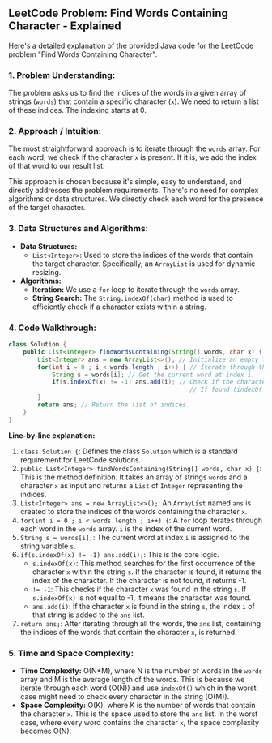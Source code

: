 ## LeetCode Problem: Find Words Containing Character - Explained

Here's a detailed explanation of the provided Java code for the LeetCode problem "Find Words Containing Character".

### 1. Problem Understanding:

The problem asks us to find the indices of the words in a given array of strings (`words`) that contain a specific character (`x`).  We need to return a list of these indices.  The indexing starts at 0.

### 2. Approach / Intuition:

The most straightforward approach is to iterate through the `words` array. For each word, we check if the character `x` is present. If it is, we add the index of that word to our result list.

This approach is chosen because it's simple, easy to understand, and directly addresses the problem requirements.  There's no need for complex algorithms or data structures. We directly check each word for the presence of the target character.

### 3. Data Structures and Algorithms:

*   **Data Structures:**
    *   `List<Integer>`:  Used to store the indices of the words that contain the target character.  Specifically, an `ArrayList` is used for dynamic resizing.
*   **Algorithms:**
    *   **Iteration:**  We use a `for` loop to iterate through the `words` array.
    *   **String Search:** The `String.indexOf(char)` method is used to efficiently check if a character exists within a string.

### 4. Code Walkthrough:

```java
class Solution {
    public List<Integer> findWordsContaining(String[] words, char x) {
        List<Integer> ans = new ArrayList<>(); // Initialize an empty list to store the indices.
        for(int i = 0 ; i < words.length ; i++) { // Iterate through the words array.
            String s = words[i]; // Get the current word at index i.
            if(s.indexOf(x) != -1) ans.add(i); // Check if the character x is present in the word s.
                                                  // If found (indexOf returns an index >= 0, so not -1), add the index i to the ans list.
        }
        return ans; // Return the list of indices.
    }
}
```

**Line-by-line explanation:**

1.  `class Solution {`: Defines the class `Solution` which is a standard requirement for LeetCode solutions.
2.  `public List<Integer> findWordsContaining(String[] words, char x) {`:  This is the method definition. It takes an array of strings `words` and a character `x` as input and returns a `List` of `Integer` representing the indices.
3.  `List<Integer> ans = new ArrayList<>();`: An `ArrayList` named `ans` is created to store the indices of the words containing the character `x`.
4.  `for(int i = 0 ; i < words.length ; i++) {`:  A `for` loop iterates through each word in the `words` array. `i` is the index of the current word.
5.  `String s = words[i];`: The current word at index `i` is assigned to the string variable `s`.
6.  `if(s.indexOf(x) != -1) ans.add(i);`: This is the core logic.
    *   `s.indexOf(x)`: This method searches for the first occurrence of the character `x` within the string `s`. If the character is found, it returns the index of the character. If the character is not found, it returns -1.
    *   `!= -1`: This checks if the character `x` was found in the string `s`. If `s.indexOf(x)` is not equal to -1, it means the character was found.
    *   `ans.add(i)`: If the character `x` is found in the string `s`, the index `i` of that string is added to the `ans` list.
7.  `return ans;`: After iterating through all the words, the `ans` list, containing the indices of the words that contain the character `x`, is returned.

### 5. Time and Space Complexity:

*   **Time Complexity:** O(N\*M), where N is the number of words in the `words` array and M is the average length of the words.  This is because we iterate through each word (O(N)) and use `indexOf()` which in the worst case might need to check every character in the string (O(M)).
*   **Space Complexity:** O(K), where K is the number of words that contain the character `x`. This is the space used to store the `ans` list. In the worst case, where every word contains the character `x`, the space complexity becomes O(N).
